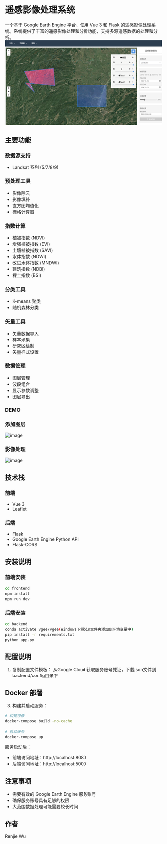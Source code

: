 # 遥感影像处理系统

一个基于 Google Earth Engine 平台，使用 Vue 3 和 Flask 的遥感影像处理系统。系统提供了丰富的遥感影像处理和分析功能，支持多源遥感数据的处理和分析。
![image](images/demo1.jpg)

## 主要功能

### 数据源支持
- Landsat 系列 (5/7/8/9)

### 预处理工具
- 影像除云
- 影像填补
- 直方图均值化
- 栅格计算器

### 指数计算
- 植被指数 (NDVI)
- 增强植被指数 (EVI)
- 土壤植被指数 (SAVI)
- 水体指数 (NDWI)
- 改进水体指数 (MNDWI)
- 建筑指数 (NDBI)
- 裸土指数 (BSI)

### 分类工具
- K-means 聚类
- 随机森林分类

### 矢量工具
- 矢量数据导入
- 样本采集
- 研究区绘制
- 矢量样式设置

### 数据管理
- 图层管理
- 波段组合
- 显示参数调整
- 图层导出

### DEMO
### 添加图层
![image](images/addLayer.gif)
### 影像处理
![image](images/process.gif)

## 技术栈

### 前端
- Vue 3
- Leaflet

### 后端
- Flask
- Google Earth Engine Python API
- Flask-CORS

## 安装说明

### 前端安装
```bash
cd frontend
npm install
npm run dev
```

### 后端安装
```bash
cd backend
conda activate vgee/vgee(Windows下将bin文件夹添加到环境变量中)
pip install -r requirements.txt
python app.py
```

## 配置说明

1. 复制配置文件模板：
从Google Cloud 获取服务账号凭证，下载json文件到backend/config目录下


## Docker 部署

3. 构建并启动服务：
```bash
# 构建镜像
docker-compose build -no-cache

# 启动服务
docker-compose up
```

服务启动后：
- 前端访问地址：http://localhost:8080
- 后端访问地址：http://localhost:5000

## 注意事项

- 需要有效的 Google Earth Engine 服务账号
- 确保服务账号具有足够的权限
- 大范围数据处理可能需要较长时间

## 作者
Renjie Wu